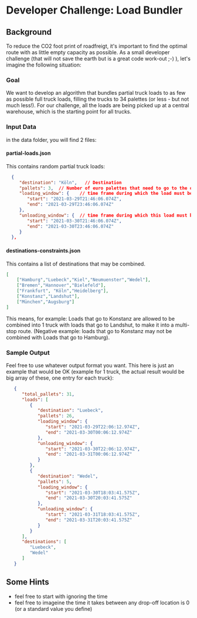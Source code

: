 # Developer Challenge: Load Bundler

## Background

To reduce the CO2 foot print of roadfreigt, it's important to find the optimal route with as little empty capacity as possible.
As a small developer challenge (that will not save the earth but is a great code work-out ;-) ), let's imagine the following situation:

### Goal

We want to develop an algorithm that bundles partial truck loads to as few as possible full truck loads, filling the trucks to 34 palettes (or less - but not much less!).  For our challenge, all the loads are being picked up at a central warehouse, which is the starting point for all trucks.

### Input Data
in the data folder, you will find 2 files:

#### partial-loads.json
This contains random partial truck loads:

```json
  {
     "destination": "Köln",   // Destination
     "pallets": 3,  // Number of euro palettes that need to go to the destination for this load
     "loading_window": {    // time frame during which the load must be picked up at the central warehouse
        "start": "2021-03-29T21:46:06.074Z",
        "end": "2021-03-29T23:46:06.074Z"
     },
     "unloading_window": {  // time frame during which this load must be dropped off at the destination
        "start": "2021-03-30T21:46:06.074Z",
        "end": "2021-03-30T23:46:06.074Z"
     }
  },
```

#### destinations-constraints.json
This contains a list of destinations that may be combined.

```json
[
    ["Hamburg","Luebeck","Kiel","Neumuenster","Wedel"],
    ["Bremen","Hannover","Bielefeld"],
    ["Frankfurt", "Köln","Heidelberg"],
    ["Konstanz","Landshut"],
    ["München","Augsburg"]
]
```
This means, for example:  Loads that go to Konstanz are allowed to be combined into 1 truck with loads that go to Landshut, to make it into a multi-stop route.  (Negative example: loads that go to Konstanz may not be combined with Loads that go to Hamburg).

### Sample Output
Feel free to use whatever output format you want.  This here is just an example that would be OK (example for 1 truck, the actual result would be big array of these, one entry for each truck):

```json
   {
      "total_pallets": 31,
      "loads": [
         {
            "destination": "Luebeck",
            "pallets": 26,
            "loading_window": {
               "start": "2021-03-29T22:06:12.974Z",
               "end": "2021-03-30T00:06:12.974Z"
            },
            "unloading_window": {
               "start": "2021-03-30T22:06:12.974Z",
               "end": "2021-03-31T00:06:12.974Z"
            }
         },
         {
            "destination": "Wedel",
            "pallets": 5,
            "loading_window": {
               "start": "2021-03-30T18:03:41.575Z",
               "end": "2021-03-30T20:03:41.575Z"
            },
            "unloading_window": {
               "start": "2021-03-31T18:03:41.575Z",
               "end": "2021-03-31T20:03:41.575Z"
            }
         }
      ],
      "destinations": [
         "Luebeck",
         "Wedel"
      ]
   }
```

## Some Hints

- feel free to start with ignoring the time
- feel free to imageine the time it takes between any drop-off location is 0 (or a standard value you define)
